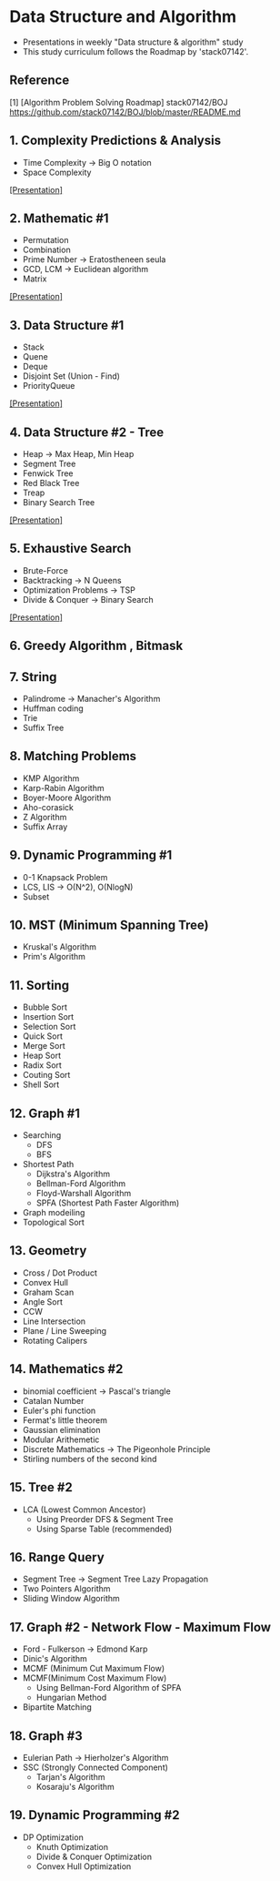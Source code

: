# Data Structure and Algorithm
- Presentations in weekly "Data structure &amp; algorithm" study
- This study curriculum follows the Roadmap by 'stack07142'.

## Reference
[1] [Algorithm Problem Solving Roadmap] stack07142/BOJ  
https://github.com/stack07142/BOJ/blob/master/README.md

## 1. Complexity Predictions & Analysis
- Time Complexity -> Big O notation
- Space Complexity  

[[Presentation]](https://github.com/OH-Seoyoung/Data_Structure_and_Algorithm/blob/master/Presentation/20200712_1.%20Complexity%20Predictions%20%26%20Analysis.pdf)

## 2. Mathematic #1
- Permutation
- Combination
- Prime Number -> Eratostheneen seula
- GCD, LCM -> Euclidean algorithm
- Matrix  

[[Presentation]](https://github.com/OH-Seoyoung/Data_Structure_and_Algorithm/blob/master/Presentation/20200712_2.%20Mathematic%20%231.pdf)

## 3. Data Structure #1
- Stack
- Quene
- Deque
- Disjoint Set (Union - Find)
- PriorityQueue  

[[Presentation]](https://github.com/OH-Seoyoung/Data_Structure_and_Algorithm/blob/master/Presentation/20200712_3.%20Data_Structure_%231.pdf)

## 4. Data Structure #2 - Tree
- Heap -> Max Heap, Min Heap
- Segment Tree
- Fenwick Tree
- Red Black Tree
- Treap
- Binary Search Tree  

[[Presentation]](https://github.com/OH-Seoyoung/Data_Structure_and_Algorithm/blob/master/Presentation/20200719_4.%20Data%20Structure%20%232%20-%20Tree.pdf)

## 5. Exhaustive Search
- Brute-Force
- Backtracking -> N Queens
- Optimization Problems -> TSP
- Divide & Conquer -> Binary Search  

[[Presentation]](https://github.com/OH-Seoyoung/Data_Structure_and_Algorithm/blob/master/Presentation/20200719_5.%20Exhaustive%20Search.pdf)

## 6. Greedy Algorithm , Bitmask

## 7. String
- Palindrome -> Manacher's Algorithm
- Huffman coding
- Trie
- Suffix Tree

## 8. Matching Problems
- KMP Algorithm
- Karp-Rabin Algorithm
- Boyer-Moore Algorithm
- Aho-corasick
- Z Algorithm
- Suffix Array

## 9. Dynamic Programming #1
- 0-1 Knapsack Problem
- LCS, LIS -> O(N^2), O(NlogN)
- Subset

## 10. MST (Minimum Spanning Tree)
- Kruskal's Algorithm
- Prim's Algorithm

## 11. Sorting
- Bubble Sort
- Insertion Sort
- Selection Sort
- Quick Sort
- Merge Sort
- Heap Sort
- Radix Sort
- Couting Sort
- Shell Sort

## 12. Graph #1
- Searching
   - DFS
   - BFS
- Shortest Path
   - Dijkstra's Algorithm
   - Bellman-Ford Algorithm
   - Floyd-Warshall Algorithm
   - SPFA (Shortest Path Faster Algorithm)
- Graph modeiling
- Topological Sort

## 13. Geometry
- Cross / Dot Product
- Convex Hull
- Graham Scan
- Angle Sort
- CCW
- Line Intersection
- Plane / Line Sweeping
- Rotating Calipers

## 14. Mathematics #2
- binomial coefficient -> Pascal's triangle
- Catalan Number
- Euler's phi function
- Fermat's little theorem
- Gaussian elimination
- Modular Arithemetic
- Discrete Mathematics -> The Pigeonhole Principle
- Stirling numbers of the second kind

## 15. Tree #2
- LCA (Lowest Common Ancestor)
   - Using Preorder DFS & Segment Tree
   - Using Sparse Table (recommended)

## 16. Range Query
- Segment Tree -> Segment Tree Lazy Propagation
- Two Pointers Algorithm
- Sliding Window Algorithm

## 17. Graph #2 - Network Flow - Maximum Flow
- Ford - Fulkerson -> Edmond Karp
- Dinic's Algorithm
- MCMF (Minimum Cut Maximum Flow)
- MCMF(Minimum Cost Maximum Flow)
   - Using Bellman-Ford Algorithm of SPFA
   - Hungarian Method
- Bipartite Matching

## 18. Graph #3
- Eulerian Path -> Hierholzer's Algorithm
- SSC (Strongly Connected Component)
   - Tarjan's Algorithm
   - Kosaraju's Algorithm

## 19. Dynamic Programming #2
- DP Optimization
   - Knuth Optimization
   - Divide & Conquer Optimization
   - Convex Hull Optimization
